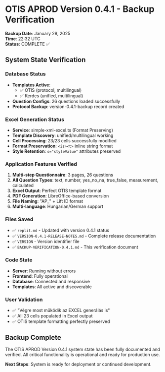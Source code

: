 # OTIS APROD Version 0.4.1 - Backup Verification
**Backup Date**: January 28, 2025  
**Time**: 22:32 UTC  
**Status**: COMPLETE ✅

## System State Verification

### Database Status
- **Templates Active**: 
  - ✅ OTIS (protocol, multilingual)
  - ✅ Kerdes (unified, multilingual)
- **Question Configs**: 26 questions loaded successfully
- **Protocol Backup**: version-0.4.1-backup record created

### Excel Generation Status
- **Service**: simple-xml-excel.ts (Format Preserving)
- **Template Discovery**: unified/multilingual working
- **Cell Processing**: 23/23 cells successfully modified
- **Format Preservation**: `<is><t>` inline string format
- **Style Retention**: `s="styleValue"` attributes preserved

### Application Features Verified
1. **Multi-step Questionnaire**: 3 pages, 26 questions
2. **All Question Types**: text, number, yes_no_na, true_false, measurement, calculated
3. **Excel Output**: Perfect OTIS template format
4. **PDF Generation**: LibreOffice-based conversion
5. **File Naming**: "AP_" + Lift ID format
6. **Multi-language**: Hungarian/German support

### Files Saved
- ✅ `replit.md` - Updated with version 0.4.1 status
- ✅ `VERSION-0.4.1-RELEASE-NOTES.md` - Complete release documentation
- ✅ `VERSION` - Version identifier file
- ✅ `BACKUP-VERIFICATION-0.4.1.md` - This verification document

### Code State
- **Server**: Running without errors
- **Frontend**: Fully operational
- **Database**: Connected and responsive
- **Templates**: All active and discoverable

### User Validation
- ✅ "Végre most működik az EXCEL generálás is"
- ✅ All 23 cells populated in Excel output
- ✅ OTIS template formatting perfectly preserved

## Backup Complete
The OTIS APROD Version 0.4.1 system state has been fully documented and verified. All critical functionality is operational and ready for production use.

**Next Steps**: System is ready for deployment or continued development.